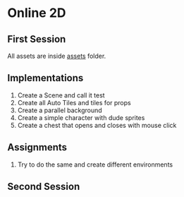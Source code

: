 # Online 2D

## First Session

All assets are inside [assets](./assets/) folder.

## Implementations

1. Create a Scene and call it test
2. Create all Auto Tiles and tiles for props
3. Create a parallel background
4. Create a simple character with dude sprites
5. Create a chest that opens and closes with mouse click

## Assignments

1. Try to do the same and create different environments

## Second Session


